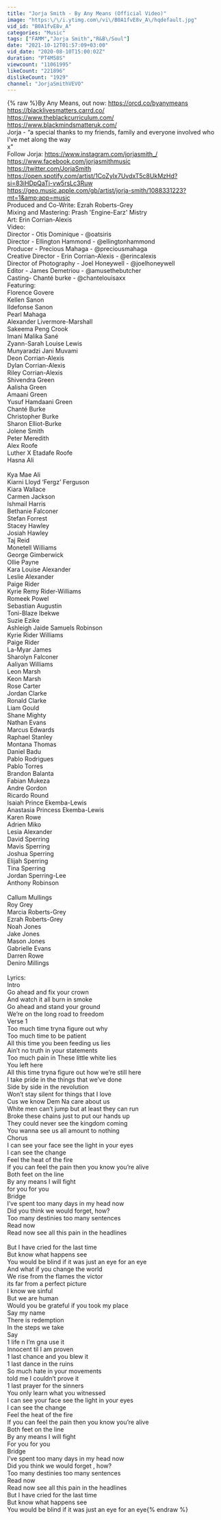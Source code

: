 ```yaml
---
title: "Jorja Smith - By Any Means (Official Video)"
image: "https:\/\/i.ytimg.com\/vi\/B0A1fvE8v_A\/hqdefault.jpg"
vid_id: "B0A1fvE8v_A"
categories: "Music"
tags: ["FAMM","Jorja Smith","R&B\/Soul"]
date: "2021-10-12T01:57:09+03:00"
vid_date: "2020-08-10T15:00:02Z"
duration: "PT4M58S"
viewcount: "11061995"
likeCount: "221896"
dislikeCount: "1929"
channel: "JorjaSmithVEVO"
---
```

{% raw %}By Any Means, out now: <a rel="nofollow" target="blank" href="https://orcd.co/byanymeans">https://orcd.co/byanymeans</a><br /><a rel="nofollow" target="blank" href="https://blacklivesmatters.carrd.co/">https://blacklivesmatters.carrd.co/</a><br /><a rel="nofollow" target="blank" href="https://www.theblackcurriculum.com/">https://www.theblackcurriculum.com/</a><br /><a rel="nofollow" target="blank" href="https://www.blackmindsmatteruk.com/">https://www.blackmindsmatteruk.com/</a><br />Jorja - “a special thanks to my friends, family and everyone involved who I’ve met along the way<br />x&quot;<br />Follow Jorja: <a rel="nofollow" target="blank" href="https://www.instagram.com/jorjasmith_/">https://www.instagram.com/jorjasmith_/</a><br /><a rel="nofollow" target="blank" href="https://www.facebook.com/jorjasmithmusic">https://www.facebook.com/jorjasmithmusic</a><br /><a rel="nofollow" target="blank" href="https://twitter.com/JorjaSmith">https://twitter.com/JorjaSmith</a><br /><a rel="nofollow" target="blank" href="https://open.spotify.com/artist/1CoZyIx7UvdxT5c8UkMzHd?si=83iHDpQaTj-vw5rsLc3Ruw">https://open.spotify.com/artist/1CoZyIx7UvdxT5c8UkMzHd?si=83iHDpQaTj-vw5rsLc3Ruw</a><br /><a rel="nofollow" target="blank" href="https://geo.music.apple.com/gb/artist/jorja-smith/1088331223?mt=1&amp;app=music">https://geo.music.apple.com/gb/artist/jorja-smith/1088331223?mt=1&amp;app=music</a><br />Produced and Co-Write: Ezrah Roberts-Grey<br />Mixing and Mastering: Prash 'Engine-Earz' Mistry<br />Art: Erin Corrian-Alexis<br />Video:<br />Director - Otis Dominique - @oatsiris<br />Director - Ellington Hammond - @ellingtonhammond<br />Producer - Precious Mahaga - @preciousmahaga<br />Creative Director - Erin Corrian-Alexis - @erincalexis<br />Director of Photography - Joel Honeywell - @joelhoneywell<br />Editor - James Demetriou - @amusethebutcher<br />Casting- Chanté burke - @chantelouisaxx<br />Featuring:<br />Florence Govere<br />Kellen Sanon<br />Ildefonse Sanon<br />Pearl Mahaga<br />Alexander Livermore-Marshall<br />Sakeema Peng Crook<br />Imani Malika Sané<br />Zyann-Sarah Louise Lewis<br />Munyaradzi Jani Muvami<br />Deon Corrian-Alexis<br />Dylan Corrian-Alexis<br />Riley Corrian-Alexis<br />Shivendra Green<br />Aalisha Green<br />Amaani Green<br />Yusuf Hamdaani Green<br />Chanté Burke<br />Christopher Burke<br />Sharon Elliot-Burke<br />Jolene Smith<br />Peter Meredith<br />Alex Roofe<br />Luther X Etadafe Roofe<br />Hasna Ali<br /><br />Kya Mae Ali<br />Kiarni Lloyd ‘Fergz’ Ferguson<br />Kiara Wallace<br />Carmen Jackson<br />Ishmail Harris<br />Bethanie Falconer<br />Stefan Forrest<br />Stacey Hawley<br />Josiah Hawley<br />Taj Reid<br />Monetell Williams<br />George Gimberwick<br />Ollie Payne<br />Kara Louise Alexander<br />Leslie Alexander<br />Paige Rider<br />Kyrie Remy Rider-Williams<br />Romeek Powel<br />Sebastian Augustin<br />Toni-Blaze Ibekwe<br />Suzie Ezike<br />Ashleigh Jaide Samuels Robinson<br />Kyrie Rider Williams<br />Paige Rider<br />La-Myar James<br />Sharolyn Falconer<br />Aaliyan Williams<br />Leon Marsh<br />Keon Marsh<br />Rose Carter<br />Jordan Clarke<br />Ronald Clarke<br />Liam Gould<br />Shane Mighty<br />Nathan Evans<br />Marcus Edwards<br />Raphael Stanley<br />Montana Thomas<br />Daniel Badu<br />Pablo Rodrigues<br />Pablo Torres<br />Brandon Balanta<br />Fabian Mukeza<br />Andre Gordon<br />Ricardo Round<br />Isaiah Prince Ekemba-Lewis<br />Anastasia Princess Ekemba-Lewis<br />Karen Rowe<br />Adrien Miko<br />Lesia Alexander<br />David Sperring<br />Mavis Sperring<br />Joshua Sperring<br />Elijah Sperring<br />Tina Sperring<br />Jordan Sperring-Lee<br />Anthony Robinson<br /><br />Callum Mullings<br />Roy Grey<br />Marcia Roberts-Grey<br />Ezrah Roberts-Grey<br />Noah Jones<br />Jake Jones<br />Mason Jones<br />Gabrielle Evans<br />Darren Rowe<br />Deniro Millings<br /><br />Lyrics:<br />Intro<br />Go ahead and fix your crown<br />And watch it all burn in smoke<br />Go ahead and stand your ground<br />We’re on the long road to freedom<br />Verse 1<br />Too much time tryna figure out why<br />Too much time to be patient<br />All this time you been feeding us lies<br />Ain’t no truth in your statements<br />Too much pain in These little white lies<br />You left here<br />All this time tryna figure out how we’re still here<br />I take pride in the things that we’ve done<br />Side by side in the revolution<br />Won’t stay silent for things that I love<br />Cus we know Dem Na care about us<br />White men can’t jump but at least they can run<br />Broke these chains just to put our hands up<br />They could never see the kingdom coming<br />You wanna see us all amount to nothing<br />Chorus<br />I can see your face see the light in your eyes<br />I can see the change<br />Feel the heat of the fire<br />If you can feel the pain then you know you’re alive<br />Both feet on the line<br />By any means I will fight<br />for you for you<br />Bridge<br />I’ve spent too many days in my head now<br />Did you think we would forget, how?<br />Too many destinies too many sentences<br />Read now<br />Read now see all this pain in the headlines<br /><br />But I have cried for the last time<br />But know what happens see<br />You would be blind if it was just an eye for an eye<br />And what if you change the world<br />We rise from the flames the victor<br />its far from a perfect picture<br />I know we sinful<br />But we are human<br />Would you be grateful if you took my place<br />Say my name<br />There is redemption<br />In the steps we take<br />Say<br />1 life n I’m gna use it<br />Innocent til I am proven<br />1 last chance and you blew it<br />1 last dance in the ruins<br />So much hate in your movements<br />told me I couldn’t prove it<br />1 last prayer for the sinners<br />You only learn what you witnessed<br />I can see your face see the light in your eyes<br />I can see the change<br />Feel the heat of the fire<br />If you can feel the pain then you know you’re alive<br />Both feet on the line<br />By any means I will fight<br />For you for you<br />Bridge<br />I’ve spent too many days in my head now<br />Did you think we would forget , how?<br />Too many destinies too many sentences<br />Read now<br />Read now see all this pain in the headlines<br />But I have cried for the last time<br />But know what happens see<br />You would be blind if it was just an eye for an eye{% endraw %}
